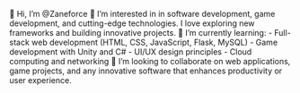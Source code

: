 👋 Hi, I’m @Zaneforce
👀 I’m interested in in software development, game development, and cutting-edge technologies.
      I love exploring new frameworks and building innovative projects.
🌱 I’m currently learning:
    - Full-stack web development (HTML, CSS, JavaScript, Flask, MySQL)
    - Game development with Unity and C#
    - UI/UX design principles
    - Cloud computing and networking
💞️ I’m looking to collaborate on web applications, game projects, and any innovative software that enhances productivity or user experience.


<!---
Zaneforce/Zaneforce is a ✨ special ✨ repository because its `README.md` (this file) appears on your GitHub profile.
You can click the Preview link to take a look at your changes.
--->
